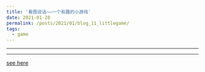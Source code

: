 ```yaml
---
title: '看图说话——一个有趣的小游戏'
date: 2021-01-28
permalink: /posts/2021/01/blog_11_littlegame/
tags:
  - game
---
```


---

---
[see here](http://qiuyoungwang.github.io/files/2020-01-28-blog_11_littlegame.pdf)

